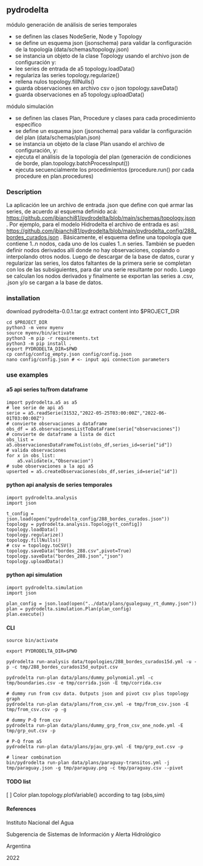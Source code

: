 ## pydrodelta

módulo generación de análisis de series temporales

- se definen las clases NodeSerie, Node y Topology
- se define un esquema json (jsonschema) para validar la configuración de la topología (data/schemas/topology.json)
- se instancia un objeto de la clase Topology usando el archivo json de configuración y:
- lee series de entrada de a5 topology.loadData()
- regulariza las series topology.regularize()
- rellena nulos topology.fillNulls()
- guarda observaciones en archivo csv o json topology.saveData()
- guarda observaciones en a5 topology.uploadData() 

módulo simulación

- se definen las clases Plan, Procedure y clases para cada procedimiento específico
- se define un esquema json (jsonschema) para validar la configuración del plan (data/schemas/plan.json) 
- se instancia un objeto de la clase Plan usando el archivo de configuración, y:
- ejecuta el análisis de la topología del plan (generación de condiciones de borde, plan.topology.batchProcessInput())
- ejecuta secuencialmente los procedimientos (procedure.run() por cada procedure en plan.procedures)

### Description

La aplicación lee un archivo de entrada .json que define con qué armar las series, de acuerdo al esquema definido acá: https://github.com/jbianchi81/pydrodelta/blob/main/schemas/topology.json . Por ejemplo, para el modelo Hidrodelta el archivo de entrada es así: https://github.com/jbianchi81/pydrodelta/blob/main/pydrodelta_config/288_bordes_curados.json . Básicamente, el esquema define una topología que contiene 1..n nodos, cada uno de los cuales 1..n series. También se pueden definir nodos derivados allí donde no hay observaciones, copiando o interpolando otros nodos. Luego de descargar de la base de datos, curar y regularizar las series, los datos faltantes de la primera serie se completan con los de las subsiguientes, para dar una serie resultante por nodo. Luego se calculan los nodos derivados y finalmente se exportan las series a .csv, .json y/o se cargan a la base de datos.

### installation

download pydrodelta-0.0.1.tar.gz
extract content into $PROJECT_DIR

    cd $PROJECT_DIR
    python3 -m venv myenv
    source myenv/bin/activate
    python3 -m pip -r requirements.txt
    python3 -m pip install .
    export PYDRODELTA_DIR=$PWD
    cp config/config_empty.json config/config.json
    nano config/config.json # <- input api connection parameters

### use examples

#### a5 api series to/from dataframe

    import pydrodelta.a5 as a5
    # lee serie de api a5
    serie = a5.readSerie(31532,"2022-05-25T03:00:00Z","2022-06-01T03:00:00Z")
    # convierte observaciones a dataframe 
    obs_df = a5.observacionesListToDataFrame(serie["observaciones"]) 
    # convierte de dataframe a lista de dict
    obs_list = a5.observacionesDataFrameToList(obs_df,series_id=serie["id"])
    # valida observaciones
    for x in obs_list:
        a5.validate(x,"Observacion")
    # sube observaciones a la api a5
    upserted = a5.createObservaciones(obs_df,series_id=serie["id"])

#### python api analysis de series temporales

    import pydrodelta.analysis
    import json

    t_config = json.load(open("pydrodelta_config/288_bordes_curados.json"))
    topology = pydrodelta.analysis.Topology(t_config])
    topology.loadData()
    topology.regularize()
    topology.fillNulls()
    # csv = topology.toCSV()
    topology.saveData("bordes_288.csv",pivot=True)
    topology.saveData("bordes_288.json","json")
    topology.uploadData()

#### python api simulation

    import pydrodelta.simulation
    import json

    plan_config = json.load(open("../data/plans/gualeguay_rt_dummy.json"))
    plan = pydrodelta.simulation.Plan(plan_config)
    plan.execute()

#### CLI

    source bin/activate
    
    export PYDRODELTA_DIR=$PWD

    pydrodelta run-analysis data/topologies/288_bordes_curados15d.yml -u -p -c tmp/288_bordes_curados15d_output.csv

    pydrodelta run-plan data/plans/dummy_polynomial.yml -c tmp/boundaries.csv -e tmp/corrida.json -E tmp/corrida.csv

    # dummy run from csv data. Outputs json and pivot csv plus topology graph 
    pydrodelta run-plan data/plans/from_csv.yml -e tmp/from_csv.json -E tmp/from_csv.csv -p -g

    # dummy P-Q from csv
    pydrodelta run-plan data/plans/dummy_grp_from_csv_one_node.yml -E tmp/grp_out.csv -p

    # P-Q from a5
    pydrodelta run-plan data/plans/pjau_grp.yml -E tmp/grp_out.csv -p

    # linear combination
    bin/pydrodelta run-plan data/plans/paraguay-transitos.yml -j tmp/paraguay.json -g tmp/paraguay.png -c tmp/paraguay.csv --pivot

#### TODO list

[ ] Color plan.topology.plotVariable() according to tag (obs,sim)

#### References

Instituto Nacional del Agua

Subgerencia de Sistemas de Información y Alerta Hidrológico

Argentina

2022